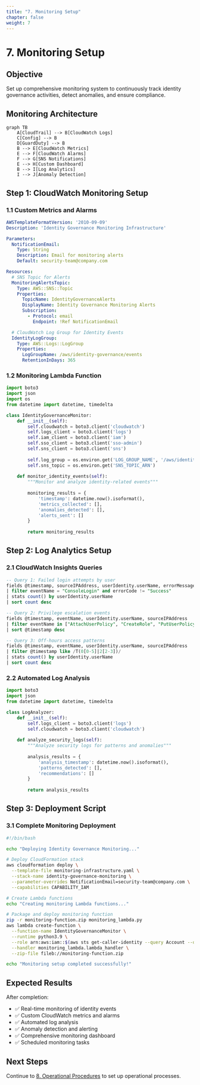 ```yaml
---
title: "7. Monitoring Setup"
chapter: false
weight: 7
---
```


# 7. Monitoring Setup

## Objective

Set up comprehensive monitoring system to continuously track identity governance activities, detect anomalies, and ensure compliance.

## Monitoring Architecture

```mermaid
graph TB
    A[CloudTrail] --> B[CloudWatch Logs]
    C[Config] --> B
    D[GuardDuty] --> B
    B --> E[CloudWatch Metrics]
    E --> F[CloudWatch Alarms]
    F --> G[SNS Notifications]
    E --> H[Custom Dashboard]
    B --> I[Log Analytics]
    I --> J[Anomaly Detection]
```

## Step 1: CloudWatch Monitoring Setup

### 1.1 Custom Metrics and Alarms

```yaml
AWSTemplateFormatVersion: '2010-09-09'
Description: 'Identity Governance Monitoring Infrastructure'

Parameters:
  NotificationEmail:
    Type: String
    Description: Email for monitoring alerts
    Default: security-team@company.com

Resources:
  # SNS Topic for Alerts
  MonitoringAlertsTopic:
    Type: AWS::SNS::Topic
    Properties:
      TopicName: IdentityGovernanceAlerts
      DisplayName: Identity Governance Monitoring Alerts
      Subscription:
        - Protocol: email
          Endpoint: !Ref NotificationEmail

  # CloudWatch Log Group for Identity Events
  IdentityLogGroup:
    Type: AWS::Logs::LogGroup
    Properties:
      LogGroupName: /aws/identity-governance/events
      RetentionInDays: 365
```

### 1.2 Monitoring Lambda Function

```python
import boto3
import json
import os
from datetime import datetime, timedelta

class IdentityGovernanceMonitor:
    def __init__(self):
        self.cloudwatch = boto3.client('cloudwatch')
        self.logs_client = boto3.client('logs')
        self.iam_client = boto3.client('iam')
        self.sso_client = boto3.client('sso-admin')
        self.sns_client = boto3.client('sns')
        
        self.log_group = os.environ.get('LOG_GROUP_NAME', '/aws/identity-governance/events')
        self.sns_topic = os.environ.get('SNS_TOPIC_ARN')
    
    def monitor_identity_events(self):
        """Monitor and analyze identity-related events"""
        
        monitoring_results = {
            'timestamp': datetime.now().isoformat(),
            'metrics_collected': [],
            'anomalies_detected': [],
            'alerts_sent': []
        }
        
        return monitoring_results
```

## Step 2: Log Analytics Setup

### 2.1 CloudWatch Insights Queries

```sql
-- Query 1: Failed login attempts by user
fields @timestamp, sourceIPAddress, userIdentity.userName, errorMessage
| filter eventName = "ConsoleLogin" and errorCode != "Success"
| stats count() by userIdentity.userName
| sort count desc

-- Query 2: Privilege escalation events
fields @timestamp, eventName, userIdentity.userName, sourceIPAddress
| filter eventName in ["AttachUserPolicy", "CreateRole", "PutUserPolicy"]
| sort @timestamp desc

-- Query 3: Off-hours access patterns
fields @timestamp, eventName, userIdentity.userName, sourceIPAddress
| filter @timestamp like /T(0[0-5]|2[2-3])/
| stats count() by userIdentity.userName
| sort count desc
```

### 2.2 Automated Log Analysis

```python
import boto3
import json
from datetime import datetime, timedelta

class LogAnalyzer:
    def __init__(self):
        self.logs_client = boto3.client('logs')
        self.cloudwatch = boto3.client('cloudwatch')
    
    def analyze_security_logs(self):
        """Analyze security logs for patterns and anomalies"""
        
        analysis_results = {
            'analysis_timestamp': datetime.now().isoformat(),
            'patterns_detected': [],
            'recommendations': []
        }
        
        return analysis_results
```

## Step 3: Deployment Script

### 3.1 Complete Monitoring Deployment

```bash
#!/bin/bash

echo "Deploying Identity Governance Monitoring..."

# Deploy CloudFormation stack
aws cloudformation deploy \
  --template-file monitoring-infrastructure.yaml \
  --stack-name identity-governance-monitoring \
  --parameter-overrides NotificationEmail=security-team@company.com \
  --capabilities CAPABILITY_IAM

# Create Lambda functions
echo "Creating monitoring Lambda functions..."

# Package and deploy monitoring function
zip -r monitoring-function.zip monitoring_lambda.py
aws lambda create-function \
  --function-name IdentityGovernanceMonitor \
  --runtime python3.9 \
  --role arn:aws:iam::$(aws sts get-caller-identity --query Account --output text):role/IdentityGovernanceMonitoringRole \
  --handler monitoring_lambda.lambda_handler \
  --zip-file fileb://monitoring-function.zip

echo "Monitoring setup completed successfully!"
```

## Expected Results

After completion:

- ✅ Real-time monitoring of identity events
- ✅ Custom CloudWatch metrics and alarms
- ✅ Automated log analysis
- ✅ Anomaly detection and alerting
- ✅ Comprehensive monitoring dashboard
- ✅ Scheduled monitoring tasks

## Next Steps

Continue to [8. Operational Procedures](../8-quy-trinh-van-hanh) to set up operational processes.